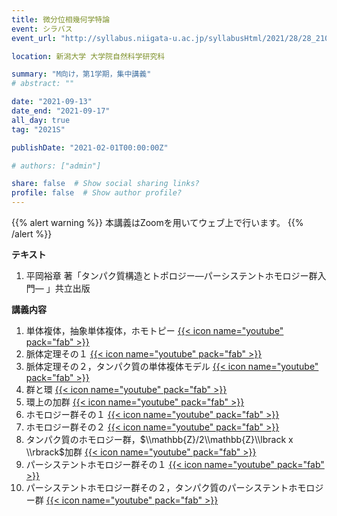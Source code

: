 ```yaml
---
title: 微分位相幾何学特論
event: シラバス
event_url: "http://syllabus.niigata-u.ac.jp/syllabusHtml/2021/28/28_210F3163_ja_JP.html"

location: 新潟大学 大学院自然科学研究科

summary: "M向け，第1学期，集中講義"
# abstract: ""

date: "2021-09-13"
date_end: "2021-09-17"
all_day: true
tag: "2021S"

publishDate: "2021-02-01T00:00:00Z"

# authors: ["admin"]

share: false  # Show social sharing links?
profile: false  # Show author profile?
---
```

{{% alert warning %}}
本講義はZoomを用いてウェブ上で行います。
{{% /alert %}}

**テキスト**

1. 平岡裕章 著「タンパク質構造とトポロジー―パーシステントホモロジー群入門― 」共立出版

**講義内容**

1. 単体複体，抽象単体複体，ホモトピー
	[{{< icon name="youtube" pack="fab" >}}](https://youtu.be/kAvmwyo4wCc)
2. 脈体定理その１
	[{{< icon name="youtube" pack="fab" >}}](https://youtu.be/3S_YfM_wlJ0)
3. 脈体定理その２，タンパク質の単体複体モデル
	[{{< icon name="youtube" pack="fab" >}}](https://youtu.be/TOJGQ2GpfFc)
4. 群と環
	[{{< icon name="youtube" pack="fab" >}}](https://youtu.be/pHYPFhZLwyI)
5. 環上の加群
	[{{< icon name="youtube" pack="fab" >}}](https://youtu.be/s44ZlC0ruXA)
6. ホモロジー群その１
	[{{< icon name="youtube" pack="fab" >}}](https://youtu.be/waBOf4A6wMk)
7. ホモロジー群その２
	[{{< icon name="youtube" pack="fab" >}}](https://youtu.be/8II3MP4Sepw)
8. タンパク質のホモロジー群，$\\mathbb{Z}/2\\mathbb{Z}\\lbrack x \\rbrack$加群
	[{{< icon name="youtube" pack="fab" >}}](https://youtu.be/PwS819CscY4)
9. パーシステントホモロジー群その１
	[{{< icon name="youtube" pack="fab" >}}](https://youtu.be/mfpaQqDYurA)
10. パーシステントホモロジー群その２，タンパク質のパーシステントホモロジー群
	[{{< icon name="youtube" pack="fab" >}}](https://youtu.be/ff9zElS_xbA)
